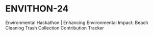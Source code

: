 # ENVITHON-24
Environmental Hackathon | Enhancing Environmental Impact: Beach Cleaning Trash Collection Contribution Tracker 
